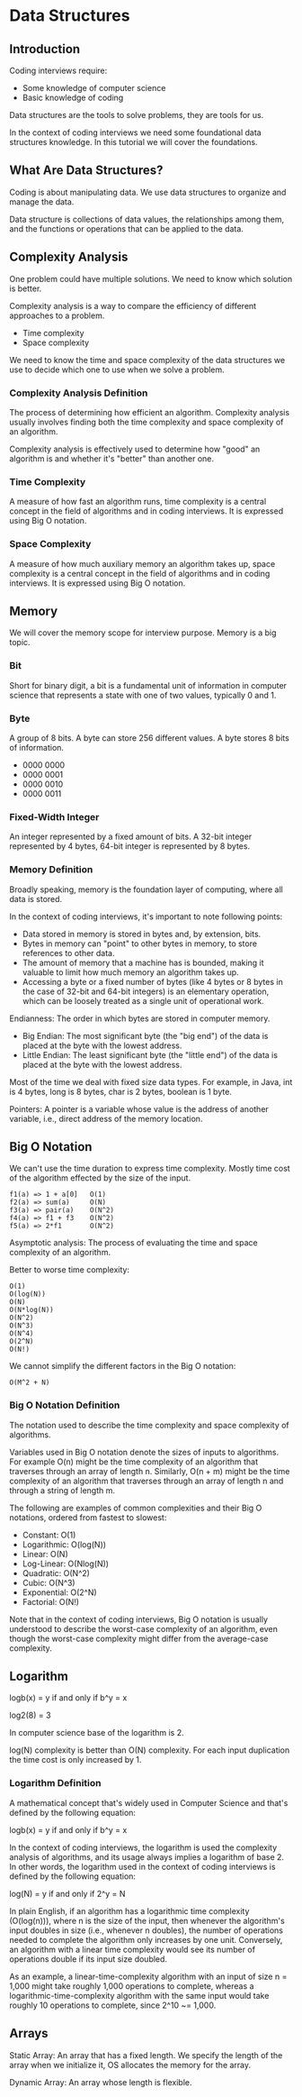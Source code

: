 # Data Structures

## Introduction

Coding interviews require:

- Some knowledge of computer science
- Basic knowledge of coding

Data structures are the tools to solve problems, they are tools for us.

In the context of coding interviews we need some foundational data structures knowledge. In this tutorial we will cover the foundations.

## What Are Data Structures?

Coding is about manipulating data. We use data structures to organize and manage the data.

Data structure is collections of data values, the relationships among them, and the functions or operations that can be applied to the data.

## Complexity Analysis

One problem could have multiple solutions. We need to know which solution is better.

Complexity analysis is a way to compare the efficiency of different approaches to a problem.

- Time complexity
- Space complexity

We need to know the time and space complexity of the data structures we use to decide which one to use when we solve a problem.

### Complexity Analysis Definition

The process of determining how efficient an algorithm. Complexity analysis usually involves finding both the time complexity and space complexity of an algorithm.

Complexity analysis is effectively used to determine how "good" an algorithm is and whether it's "better" than another one.

### Time Complexity

A measure of how fast an algorithm runs, time complexity is a central concept in the field of algorithms and in coding interviews. It is expressed using Big O notation.

### Space Complexity

A measure of how much auxiliary memory an algorithm takes up, space complexity is a central concept in the field of algorithms and in coding interviews. It is expressed using Big O notation.

## Memory

We will cover the memory scope for interview purpose. Memory is a big topic.

### Bit

Short for binary digit, a bit is a fundamental unit of information in computer science that represents a state with one of two values, typically 0 and 1.

### Byte

A group of 8 bits. A byte can store 256 different values. A byte stores 8 bits of information.

- 0000 0000
- 0000 0001
- 0000 0010
- 0000 0011

### Fixed-Width Integer

An integer represented by a fixed amount of bits. A 32-bit integer represented by 4 bytes, 64-bit integer is represented by 8 bytes.

### Memory Definition

Broadly speaking, memory is the foundation layer of computing, where all data is stored.

In the context of coding interviews, it's important to note following points:

- Data stored in memory is stored in bytes and, by extension, bits.
- Bytes in memory can "point" to other bytes in memory, to store references to other data.
- The amount of memory that a machine has is bounded, making it valuable to limit how much memory an algorithm takes up.
- Accessing a byte or a fixed number of bytes (like 4 bytes or 8 bytes in the case of 32-bit and 64-bit integers) is an elementary operation, which can be loosely treated as a single unit of operational work.

Endianness: The order in which bytes are stored in computer memory.

- Big Endian: The most significant byte (the "big end") of the data is placed at the byte with the lowest address.
- Little Endian: The least significant byte (the "little end") of the data is placed at the byte with the lowest address.

Most of the time we deal with fixed size data types. For example, in Java, int is 4 bytes, long is 8 bytes, char is 2 bytes, boolean is 1 byte.

Pointers: A pointer is a variable whose value is the address of another variable, i.e., direct address of the memory location.

## Big O Notation

We can't use the time duration to express time complexity. Mostly time cost of the algorithm effected by the size of the input.

```
f1(a) => 1 + a[0]   O(1)
f2(a) => sum(a)     O(N)
f3(a) => pair(a)    O(N^2)
f4(a) => f1 + f3    O(N^2)
f5(a) => 2*f1       O(N^2)
```

Asymptotic analysis: The process of evaluating the time and space complexity of an algorithm.

Better to worse time complexity:

```
O(1)
O(log(N))
O(N)
O(N*log(N))
O(N^2)
O(N^3)
O(N^4)
O(2^N)
O(N!)
```

We cannot simplify the different factors in the Big O notation:

```
O(M^2 + N)
```

### Big O Notation Definition

The notation used to describe the time complexity and space complexity of algorithms.

Variables used in Big O notation denote the sizes of inputs to algorithms. For example O(n) might be the time complexity of an algorithm that traverses through an array of length n. Similarly, O(n + m) might be the time complexity of an algorithm that traverses through an array of length n and through a string of length m.

The following are examples of common complexities and their Big O notations, ordered from fastest to slowest:

- Constant: O(1)
- Logarithmic: O(log(N))
- Linear: O(N)
- Log-Linear: O(Nlog(N))
- Quadratic: O(N^2)
- Cubic: O(N^3)
- Exponential: O(2^N)
- Factorial: O(N!)

Note that in the context of coding interviews, Big O notation is usually understood to describe the worst-case complexity of an algorithm, even though the worst-case complexity might differ from the average-case complexity.

## Logarithm

logb(x) = y if and only if b^y = x

log2(8) = 3

In computer science base of the logarithm is 2.

log(N) complexity is better than O(N) complexity. For each input duplication the time cost is only increased by 1.

### Logarithm Definition

A mathematical concept that's widely used in Computer Science and that's defined by the following equation:

logb(x) = y if and only if b^y = x

In the context of coding interviews, the logarithm is used the complexity analysis of algorithms, and its usage always implies a logarithm of base 2. In other words, the logarithm used in the context of coding interviews is defined by the following equation:

log(N) = y if and only if 2^y = N

In plain English, if an algorithm has a logarithmic time complexity (O(log(n))), where n is the size of the input, then whenever the algorithm's input doubles in size (i.e., whenever n doubles), the number of operations needed to complete the algorithm only increases by one unit. Conversely, an algorithm with a linear time complexity would see its number of operations double if its input size doubled.

As an example, a linear-time-complexity algorithm with an input of size n = 1,000 might take roughly 1,000 operations to complete, whereas a logarithmic-time-complexity algorithm with the same input would take roughly 10 operations to complete, since 2^10 ~= 1,000.

## Arrays

Static Array: An array that has a fixed length. We specify the length of the array when we initialize it, OS allocates the memory for the array.

Dynamic Array: An array whose length is flexible. 


